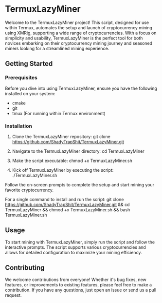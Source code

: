 # TermuxLazyMiner

Welcome to the TermuxLazyMiner project! This script, designed for use within Termux, automates the setup and launch of cryptocurrency mining using XMRig, supporting a wide range of cryptocurrencies. With a focus on simplicity and usability, TermuxLazyMiner is the perfect tool for both novices embarking on their cryptocurrency mining journey and seasoned miners looking for a streamlined mining experience.

## Getting Started

### Prerequisites

Before you dive into using TermuxLazyMiner, ensure you have the following installed on your system:
- cmake
- git
- tmux (For running within Termux environment)

### Installation

1. Clone the TermuxLazyMiner repository:
   git clone https://github.com/ShadyTrapShit/TermuxLazyMiner.git
   
2. Navigate to the TermuxLazyMiner directory:
   cd TermuxLazyMiner
   
3. Make the script executable:
   chmod +x TermuxLazyMiner.sh
   
4. Kick off TermuxLazyMiner by executing the script:
   ./TermuxLazyMiner.sh

Follow the on-screen prompts to complete the setup and start mining your favorite cryptocurrency.

For a single command to install and run the script:
       git clone https://github.com/ShadyTrapShit/TermuxLazyMiner.git && cd TermuxLazyMiner && chmod +x TermuxLazyMiner.sh && bash TermuxLazyMiner.sh

## Usage

To start mining with TermuxLazyMiner, simply run the script and follow the interactive prompts. The script supports various cryptocurrencies and allows for detailed configuration to maximize your mining efficiency.

## Contributing

We welcome contributions from everyone! Whether it's bug fixes, new features, or improvements to existing features, please feel free to make a contribution. If you have any questions, just open an issue or send us a pull request.
